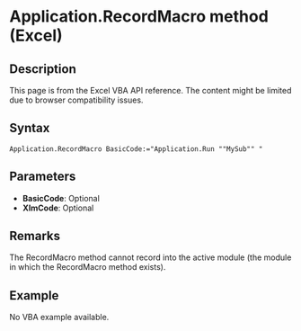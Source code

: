 # Application.RecordMacro method (Excel)

## Description
This page is from the Excel VBA API reference. The content might be limited due to browser compatibility issues.

## Syntax
```vba
Application.RecordMacro BasicCode:="Application.Run ""MySub"" "
```

## Parameters
- **BasicCode**: Optional
- **XlmCode**: Optional

## Remarks
The RecordMacro method cannot record into the active module (the module in which the RecordMacro method exists).

## Example
No VBA example available.

